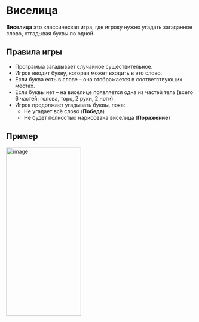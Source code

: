 # Виселица 

**Виселица** это классическая игра, где игроку нужно угадать загаданное слово, отгадывая буквы по одной.  

## Правила игры 
- Программа загадывает случайное существительное.
- Игрок вводит букву, которая может входить в это слово.
- Если буква есть в слове – она отображается в соответствующих местах.
- Если буквы нет – на виселице появляется одна из частей тела (всего 6 частей: голова, торс, 2 руки, 2 ноги).
- Игрок продолжает угадывать буквы, пока:
  - Не угадает всё слово (**Победа**)  
  - Не будет полностью нарисована виселица (**Поражение**)  

## Пример  
<img width="200" height="450" alt="image" src="https://github.com/user-attachments/assets/40d83a3c-0757-4f8d-9c18-672565f9db61" />
